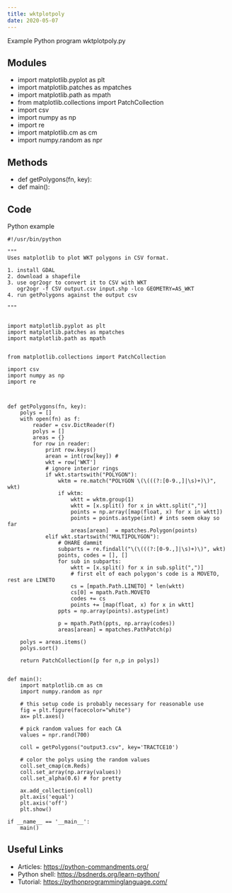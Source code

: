 ```yaml
---
title: wktplotpoly
date: 2020-05-07
---
```

Example Python program wktplotpoly.py

## Modules

* import matplotlib.pyplot as plt
* import matplotlib.patches as mpatches
* import matplotlib.path as mpath
* from matplotlib.collections import PatchCollection
* import csv
* import numpy as np
* import re 
* import matplotlib.cm as cm
* import numpy.random as npr

## Methods

* def getPolygons(fn, key):
* def main():

## Code

Python example

    #!/usr/bin/python
    
    """
    Uses matplotlib to plot WKT polygons in CSV format.
    
    1. install GDAL
    2. download a shapefile
    3. use ogr2ogr to convert it to CSV with WKT
       ogr2ogr -f CSV output.csv input.shp -lco GEOMETRY=AS_WKT
    4. run getPolygons against the output csv
    
    """
    
    
    import matplotlib.pyplot as plt
    import matplotlib.patches as mpatches
    import matplotlib.path as mpath
    
    
    from matplotlib.collections import PatchCollection
    
    import csv
    import numpy as np
    import re 
    
    
    
    def getPolygons(fn, key):
        polys = []
        with open(fn) as f:
            reader = csv.DictReader(f)
            polys = []
            areas = {}
            for row in reader:
                print row.keys()
                arean = int(row[key]) #
                wkt = row['WKT']
                # ignore interior rings
                if wkt.startswith("POLYGON"):
                    wktm = re.match("POLYGON \(\(((?:[0-9.,]|\s)+)\)", wkt)
                    if wktm:
                        wktt = wktm.group(1)
                        wktt = [x.split() for x in wktt.split(",")]
                        points = np.array([map(float, x) for x in wktt])
                        points = points.astype(int) # ints seem okay so far
                        areas[arean]  = mpatches.Polygon(points)
                elif wkt.startswith("MULTIPOLYGON"):
                    # OHARE dammit
                    subparts = re.findall("\(\(((?:[0-9.,]|\s)+)\)", wkt)
                    points, codes = [], []
                    for sub in subparts:
                        wktt = [x.split() for x in sub.split(",")]
                        # first elt of each polygon's code is a MOVETO, rest are LINETO
                        cs = [mpath.Path.LINETO] * len(wktt)
                        cs[0] = mpath.Path.MOVETO
                        codes += cs
                        points += [map(float, x) for x in wktt]
                    ppts = np.array(points).astype(int)
                        
                    p = mpath.Path(ppts, np.array(codes))
                    areas[arean] = mpatches.PathPatch(p)
    
        polys = areas.items()
        polys.sort()
        
        return PatchCollection([p for n,p in polys])
        
    
    def main():
        import matplotlib.cm as cm
        import numpy.random as npr
    
        # this setup code is probably necessary for reasonable use
        fig = plt.figure(facecolor="white")
        ax= plt.axes()
    
        # pick random values for each CA
        values = npr.rand(700)
    
        coll = getPolygons("output3.csv", key='TRACTCE10')
            
        # color the polys using the random values
        coll.set_cmap(cm.Reds)
        coll.set_array(np.array(values))
        coll.set_alpha(0.6) # for pretty
    
        ax.add_collection(coll)
        plt.axis('equal')
        plt.axis('off')
        plt.show()
    
    if __name__ == '__main__':
        main()
    

## Useful Links

- Articles: https://python-commandments.org/
- Python shell: https://bsdnerds.org/learn-python/
- Tutorial: https://pythonprogramminglanguage.com/
